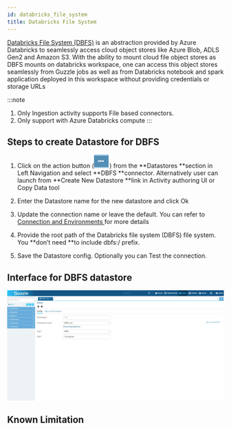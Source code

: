 ```yaml
---
id: databricks_file_system
title: Databricks File System
---
```


[Databricks File System (DBFS)](https://docs.microsoft.com/en-us/azure/databricks/data/databricks-file-system) is an abstraction provided by Azure Databricks to seamlessly access cloud object stores like Azure Blob, ADLS Gen2 and Amazon S3. With the ability to mount cloud file object stores as DBFS mounts on databricks workspace, one can access this object stores seamlessly from Guzzle jobs as well as from Databricks notebook and spark application deployed in this workspace without providing credentials or storage URLs

:::note
1. Only Ingestion activity supports File based connectors. 
2. Only support with Azure Databricks compute
:::

## Steps to create Datastore  for DBFS

1. Click on the action button (![image alt text](/img/docs/how-to-guides/datastores/action_button.png)) from the **Datastores **section in Left Navigation and select **DBFS **connector. Alternatively user can launch from **Create New Datastore **link in Activity authoring UI or Copy Data tool 

2. Enter the Datastore name for the new datastore and click Ok

3. Update the connection name or leave the default. You can refer to [Connection and Environments ](http://http) for more details

4. Provide the root path of the Databricks file system (DBFS) file system. You **don’t need **to include dbfs:/ prefix. 

5. Save the Datastore config. Optionally you can Test the connection. 

## Interface for DBFS datastore

![image alt text](/img/docs/how-to-guides/datastores/DBFS_1.jpg)

## Known Limitation

